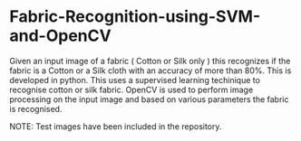 # Fabric-Recognition-using-SVM-and-OpenCV
Given an input image of a fabric ( Cotton or Silk only ) this recognizes if the fabric is a Cotton or a Silk cloth with an accuracy of more than 80%.
This is developed in python.
This uses a supervised learning techinique to recognise cotton or silk fabric. 
OpenCV is used to perform image processing on the input image and based on various parameters the fabric is recognised.

NOTE:
Test images have been included in the repository.
